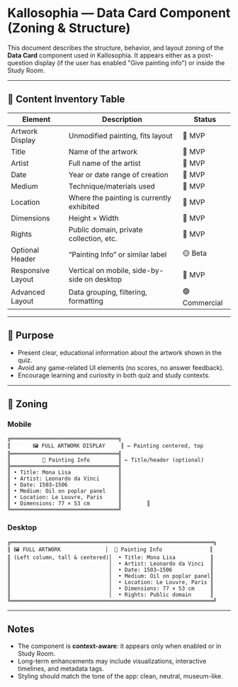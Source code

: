 # Kallosophia — Data Card Component (Zoning & Structure)

This document describes the structure, behavior, and layout zoning of the **Data Card** component used in Kallosophia. It appears either as a post-question display (if the user has enabled "Give painting info") or inside the Study Room.

---

## 📒 Content Inventory Table

| Element           | Description                                 | Status        |
| ----------------- | ------------------------------------------- | ------------- |
| Artwork Display   | Unmodified painting, fits layout            | 🔴 MVP        |
| Title             | Name of the artwork                         | 🔴 MVP        |
| Artist            | Full name of the artist                     | 🔴 MVP        |
| Date              | Year or date range of creation              | 🔴 MVP        |
| Medium            | Technique/materials used                    | 🔴 MVP        |
| Location          | Where the painting is currently exhibited   | 🔴 MVP        |
| Dimensions        | Height × Width                              | 🔴 MVP        |
| Rights            | Public domain, private collection, etc.     | 🔴 MVP        |
| Optional Header   | “Painting Info” or similar label            | 🟡 Beta       |
| Responsive Layout | Vertical on mobile, side-by-side on desktop | 🔴 MVP        |
| Advanced Layout   | Data grouping, filtering, formatting        | 🟢 Commercial |

---

## 🎯 Purpose

- Present clear, educational information about the artwork shown in the quiz.
- Avoid any game-related UI elements (no scores, no answer feedback).
- Encourage learning and curiosity in both quiz and study contexts.

---

## 🧩 Zoning

### Mobile

```
╔══════════════════════════════════╗
║       🖼️ FULL ARTWORK DISPLAY     ║ ← Painting centered, top
╠══════════════════════════════════╣
║          🧾 Painting Info         ║ ← Title/header (optional)
╠══════════════════════════════════╣
║ • Title: Mona Lisa               ║
║ • Artist: Leonardo da Vinci      ║
║ • Date: 1503–1506                ║
║ • Medium: Oil on poplar panel    ║
║ • Location: Le Louvre, Paris     ║
║ • Dimensions: 77 × 53 cm         ║        ║
╚══════════════════════════════════╝
```

### Desktop

```
╔════════════════════════════════════════════════════════════════╗
║ 🖼️ FULL ARTWORK              │  🧾 Painting Info               ║
║ (Left column, tall & centered)│  • Title: Mona Lisa           ║
║                               │  • Artist: Leonardo da Vinci  ║
║                               │  • Date: 1503–1506            ║
║                               │  • Medium: Oil on poplar panel║
║                               │  • Location: Le Louvre, Paris ║
║                               │  • Dimensions: 77 × 53 cm     ║
║                               │  • Rights: Public domain      ║
╚════════════════════════════════════════════════════════════════╝
```

---

## Notes

- The component is **context-aware**: it appears only when enabled or in Study Room.
- Long-term enhancements may include visualizations, interactive timelines, and metadata tags.
- Styling should match the tone of the app: clean, neutral, museum-like.

